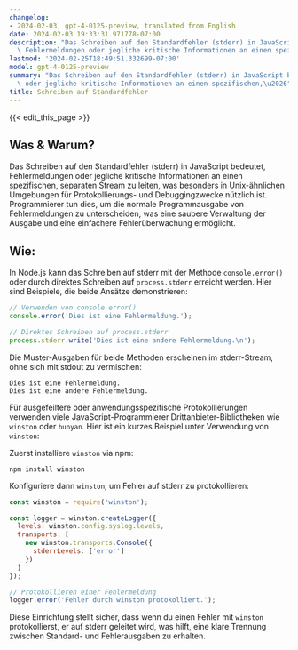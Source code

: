 ```yaml
---
changelog:
- 2024-02-03, gpt-4-0125-preview, translated from English
date: 2024-02-03 19:33:31.971778-07:00
description: "Das Schreiben auf den Standardfehler (stderr) in JavaScript bedeutet,\
  \ Fehlermeldungen oder jegliche kritische Informationen an einen spezifischen,\u2026"
lastmod: '2024-02-25T18:49:51.332699-07:00'
model: gpt-4-0125-preview
summary: "Das Schreiben auf den Standardfehler (stderr) in JavaScript bedeutet, Fehlermeldungen\
  \ oder jegliche kritische Informationen an einen spezifischen,\u2026"
title: Schreiben auf Standardfehler
---
```


{{< edit_this_page >}}

## Was & Warum?
Das Schreiben auf den Standardfehler (stderr) in JavaScript bedeutet, Fehlermeldungen oder jegliche kritische Informationen an einen spezifischen, separaten Stream zu leiten, was besonders in Unix-ähnlichen Umgebungen für Protokollierungs- und Debuggingzwecke nützlich ist. Programmierer tun dies, um die normale Programmausgabe von Fehlermeldungen zu unterscheiden, was eine saubere Verwaltung der Ausgabe und eine einfachere Fehlerüberwachung ermöglicht.

## Wie:
In Node.js kann das Schreiben auf stderr mit der Methode `console.error()` oder durch direktes Schreiben auf `process.stderr` erreicht werden. Hier sind Beispiele, die beide Ansätze demonstrieren:

```javascript
// Verwenden von console.error()
console.error('Dies ist eine Fehlermeldung.');

// Direktes Schreiben auf process.stderr
process.stderr.write('Dies ist eine andere Fehlermeldung.\n');
```

Die Muster-Ausgaben für beide Methoden erscheinen im stderr-Stream, ohne sich mit stdout zu vermischen:
```
Dies ist eine Fehlermeldung.
Dies ist eine andere Fehlermeldung.
```

Für ausgefeiltere oder anwendungsspezifische Protokollierungen verwenden viele JavaScript-Programmierer Drittanbieter-Bibliotheken wie `winston` oder `bunyan`. Hier ist ein kurzes Beispiel unter Verwendung von `winston`:

Zuerst installiere `winston` via npm:
```shell
npm install winston
```

Konfiguriere dann `winston`, um Fehler auf stderr zu protokollieren:
```javascript
const winston = require('winston');

const logger = winston.createLogger({
  levels: winston.config.syslog.levels,
  transports: [
    new winston.transports.Console({
      stderrLevels: ['error']
    })
  ]
});

// Protokollieren einer Fehlermeldung
logger.error('Fehler durch winston protokolliert.');
```

Diese Einrichtung stellt sicher, dass wenn du einen Fehler mit `winston` protokollierst, er auf stderr geleitet wird, was hilft, eine klare Trennung zwischen Standard- und Fehlerausgaben zu erhalten.

